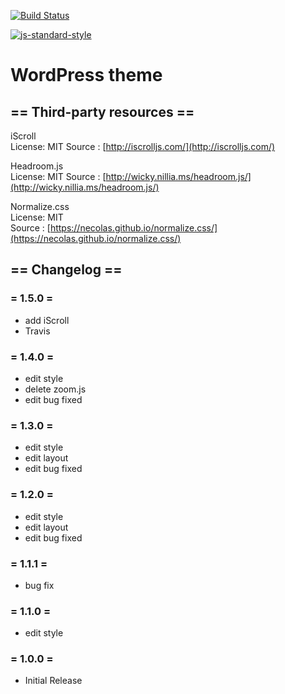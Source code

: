 [![Build Status](https://travis-ci.org/mismith0227/wp-theme-modernize.svg?branch=master)](https://travis-ci.org/mismith0227/wp-theme-modernize)

[![js-standard-style](https://raw.githubusercontent.com/feross/standard/master/badge.png)](https://github.com/feross/standard)

# WordPress theme

## == Third-party resources ==

iScroll  
License: MIT
Source : [http://iscrolljs.com/](http://iscrolljs.com/)

Headroom.js  
License: MIT
Source : [http://wicky.nillia.ms/headroom.js/](http://wicky.nillia.ms/headroom.js/)

Normalize.css  
License: MIT  
Source : [https://necolas.github.io/normalize.css/](https://necolas.github.io/normalize.css/)

## == Changelog ==

### = 1.5.0 =

* add iScroll
* Travis

### = 1.4.0 =
* edit style
* delete zoom.js
* edit bug fixed

### = 1.3.0 =
* edit style
* edit layout
* edit bug fixed

### = 1.2.0 =
* edit style
* edit layout
* edit bug fixed

### = 1.1.1 =
* bug fix

### = 1.1.0 =
* edit style

### = 1.0.0 =
* Initial Release
